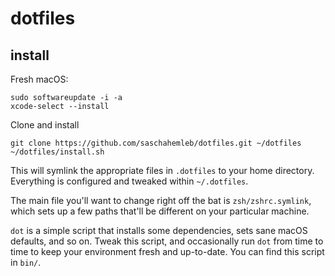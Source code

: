 # dotfiles

## install

Fresh macOS:

```shell
sudo softwareupdate -i -a
xcode-select --install
```

Clone and install

```shell
git clone https://github.com/saschahemleb/dotfiles.git ~/dotfiles
~/dotfiles/install.sh
```

This will symlink the appropriate files in `.dotfiles` to your home directory.
Everything is configured and tweaked within `~/.dotfiles`.

The main file you'll want to change right off the bat is `zsh/zshrc.symlink`,
which sets up a few paths that'll be different on your particular machine.

`dot` is a simple script that installs some dependencies, sets sane macOS
defaults, and so on. Tweak this script, and occasionally run `dot` from
time to time to keep your environment fresh and up-to-date. You can find
this script in `bin/`.
